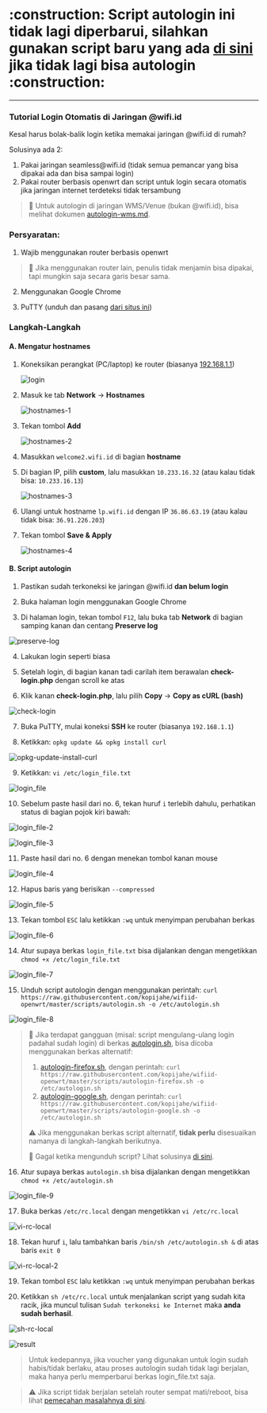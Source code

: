 <p align="center">
<h1>
:construction: Script autologin ini tidak lagi diperbarui, silahkan gunakan script baru yang ada <a href="https://blog.kopijahe.my.id/posts/autologin-kopijahe/">di sini</a> jika tidak lagi  bisa autologin :construction:
</h1>
</p>

___

### **Tutorial Login Otomatis di Jaringan @wifi.id**

Kesal harus bolak-balik login ketika memakai jaringan @wifi.id di rumah?

Solusinya ada 2:

1. Pakai jaringan seamless<span></span>@wifi.id (tidak semua pemancar yang bisa dipakai ada dan bisa sampai login)
2. Pakai router berbasis openwrt dan script untuk login secara otomatis jika jaringan internet terdeteksi tidak tersambung

> :loudspeaker: Untuk autologin di jaringan WMS/Venue (bukan <span></span>@wifi.id), bisa melihat dokumen [autologin-wms.md](autologin-wms.md).

### **Persyaratan:**

1. Wajib menggunakan router berbasis openwrt

> :loudspeaker: Jika menggunakan router lain, penulis tidak menjamin bisa dipakai, tapi mungkin saja secara garis besar sama.

2. Menggunakan Google Chrome

3. PuTTY (unduh dan pasang [dari situs ini](https://www.chiark.greenend.org.uk/~sgtatham/putty/latest.html))

### **Langkah-Langkah**

#### **A. Mengatur hostnames**
1. Koneksikan perangkat (PC/laptop) ke router (biasanya [192.168.1.1](http://192.168.1.1))

   ![login](pics/01-login-router.png)

2. Masuk ke tab **Network** -> **Hostnames**

   ![hostnames-1](pics/autologin/18-hostnames-1.png)

3. Tekan tombol **Add**

   ![hostnames-2](pics/autologin/19-hostnames-2.png)

4. Masukkan ```welcome2.wifi.id``` di bagian **hostname**

5. Di bagian IP, pilih **custom**, lalu masukkan ```10.233.16.32``` (atau kalau tidak bisa: ```10.233.16.13```)

   ![hostnames-3](pics/autologin/20-hostnames-3.png)

6. Ulangi untuk hostname ```lp.wifi.id``` dengan IP ```36.86.63.19``` (atau kalau tidak bisa: ```36.91.226.203```)

7. Tekan tombol **Save & Apply**

   ![hostnames-4](pics/autologin/21-hostnames-4.png)

#### **B. Script autologin**
1. Pastikan sudah terkoneksi ke jaringan @wifi.id **dan belum login**

2. Buka halaman login menggunakan Google Chrome

3. Di halaman login, tekan tombol ```F12```, lalu buka tab **Network** di bagian samping kanan dan centang **Preserve log**

![preserve-log](pics/autologin/01-chrome-preserve-log.png)

4. Lakukan login seperti biasa

5. Setelah login, di bagian kanan tadi carilah item berawalan **check-login.php** dengan scroll ke atas

6. Klik kanan **check-login.php**, lalu pilih **Copy** -> **Copy as cURL (bash)**

![check-login](pics/autologin/02-check-login.png)

7. Buka PuTTY, mulai koneksi **SSH** ke router (biasanya ```192.168.1.1```)

8. Ketikkan: ```opkg update && opkg install curl```

![opkg-update-install-curl](pics/autologin/opkg-update-install-curl.png)

9. Ketikkan: ```vi /etc/login_file.txt```

![login_file](pics/autologin/login_file.png)

10. Sebelum paste hasil dari no. 6, tekan huruf ```i``` terlebih dahulu, perhatikan status di bagian pojok kiri bawah:

![login_file-2](pics/autologin/login_file-2.png)

![login_file-3](pics/autologin/login_file-3.png)

11. Paste hasil dari no. 6 dengan menekan tombol kanan mouse

![login_file-4](pics/autologin/login_file-4.png)

12. Hapus baris yang berisikan ```--compressed```

![login_file-5](pics/autologin/login_file-5.png)

13. Tekan tombol ```ESC``` lalu ketikkan ```:wq``` untuk menyimpan perubahan berkas

![login_file-6](pics/autologin/login_file-6.png)

14. Atur supaya berkas ```login_file.txt``` bisa dijalankan dengan mengetikkan ```chmod +x /etc/login_file.txt```

![login_file-7](pics/autologin/login_file-7.png)

15. Unduh script autologin dengan menggunakan perintah: ```curl https://raw.githubusercontent.com/kopijahe/wifiid-openwrt/master/scripts/autologin.sh -o /etc/autologin.sh```

![login_file-8](pics/autologin/login_file-8.png)

> :pushpin: Jika terdapat gangguan (misal: script mengulang-ulang login padahal sudah login) di berkas [autologin.sh](scripts/autologin.sh), bisa dicoba menggunakan berkas alternatif:
> 1. [autologin-firefox.sh](scripts/autologin-firefox.sh), dengan perintah: ```curl https://raw.githubusercontent.com/kopijahe/wifiid-openwrt/master/scripts/autologin-firefox.sh -o /etc/autologin.sh```
> 2. [autologin-google.sh](scripts/autologin-google.sh), dengan perintah: ```curl https://raw.githubusercontent.com/kopijahe/wifiid-openwrt/master/scripts/autologin-google.sh -o /etc/autologin.sh```
>
> :warning: Jika menggunakan berkas script alternatif, **tidak perlu** disesuaikan namanya di langkah-langkah berikutnya.
>
> :loudspeaker: Gagal ketika mengunduh script? Lihat solusinya [di sini](https://github.com/kopijahe/wifiid-openwrt/issues/3).

16. Atur supaya berkas ```autologin.sh``` bisa dijalankan dengan mengetikkan ```chmod +x /etc/autologin.sh```

![login_file-9](pics/autologin/login_file-9.png)

17. Buka berkas ```/etc/rc.local``` dengan mengetikkan ```vi /etc/rc.local```

![vi-rc-local](pics/autologin/14-vi-rc-local.png)

18. Tekan huruf ```i```, lalu tambahkan baris ```/bin/sh /etc/autologin.sh &``` di atas baris ```exit 0```

![vi-rc-local-2](pics/autologin/15-vi-rc-local-2.png)

19. Tekan tombol ```ESC``` lalu ketikkan ```:wq``` untuk menyimpan perubahan berkas

20. Ketikkan ```sh /etc/rc.local``` untuk menjalankan script yang sudah kita racik, jika muncul tulisan ```Sudah terkoneksi ke Internet``` maka **anda sudah berhasil**.

![sh-rc-local](pics/autologin/16-sh-rc-local.png)

![result](pics/autologin/login_file-10.png)

> Untuk kedepannya, jika voucher yang digunakan untuk login sudah habis/tidak berlaku, atau proses autologin sudah tidak lagi berjalan, maka hanya perlu memperbarui berkas login_file.txt saja.

> :warning: Jika script tidak berjalan setelah router sempat mati/reboot, bisa lihat [pemecahan masalahnya di sini](https://github.com/kopijahe/wifiid-openwrt/issues/4).